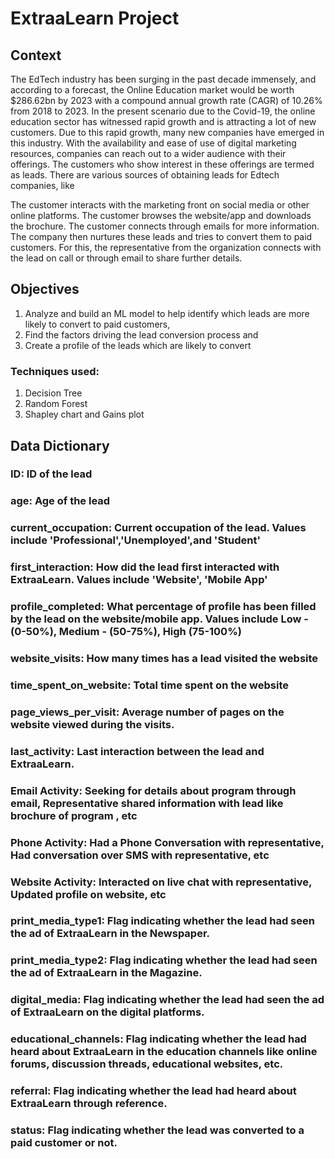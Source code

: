 # ExtraaLearn Project

## Context
The EdTech industry has been surging in the past decade immensely, and according to a forecast, the Online Education market would be worth $286.62bn by 2023 with a compound annual growth rate (CAGR) of 10.26% from 2018 to 2023. 
In the present scenario due to the Covid-19, the online education sector has witnessed rapid growth and is attracting a lot of new customers. Due to this rapid growth, many new companies have emerged in this industry. With the availability and ease of use of digital marketing resources, companies can reach out to a wider audience with their offerings. The customers who show interest in these offerings are termed as leads. There are various sources of obtaining leads for Edtech companies, like

The customer interacts with the marketing front on social media or other online platforms. The customer browses the website/app and downloads the brochure. The customer connects through emails for more information. The company then nurtures these leads and tries to convert them to paid customers. For this, the representative from the organization connects with the lead on call or through email to share further details.


## Objectives
1) Analyze and build an ML model to help identify which leads are more likely to convert to paid customers,
2) Find the factors driving the lead conversion process and
3) Create a profile of the leads which are likely to convert

### Techniques used:
1) Decision Tree
2) Random Forest
3) Shapley chart and Gains plot
   
## Data Dictionary

### ID: ID of the lead
### age: Age of the lead
### current_occupation: Current occupation of the lead. Values include 'Professional','Unemployed',and 'Student'
### first_interaction: How did the lead first interacted with ExtraaLearn. Values include 'Website', 'Mobile App'
### profile_completed: What percentage of profile has been filled by the lead on the website/mobile app. Values include Low - (0-50%), Medium - (50-75%), High (75-100%)
### website_visits: How many times has a lead visited the website
### time_spent_on_website: Total time spent on the website
### page_views_per_visit: Average number of pages on the website viewed during the visits.
### last_activity: Last interaction between the lead and ExtraaLearn.
### Email Activity: Seeking for details about program through email, Representative shared information with lead like brochure of program , etc
### Phone Activity: Had a Phone Conversation with representative, Had conversation over SMS with representative, etc
### Website Activity: Interacted on live chat with representative, Updated profile on website, etc
### print_media_type1: Flag indicating whether the lead had seen the ad of ExtraaLearn in the Newspaper.
### print_media_type2: Flag indicating whether the lead had seen the ad of ExtraaLearn in the Magazine.
### digital_media: Flag indicating whether the lead had seen the ad of ExtraaLearn on the digital platforms.
### educational_channels: Flag indicating whether the lead had heard about ExtraaLearn in the education channels like online forums, discussion threads, educational websites, etc.
### referral: Flag indicating whether the lead had heard about ExtraaLearn through reference.
### status: Flag indicating whether the lead was converted to a paid customer or not.
